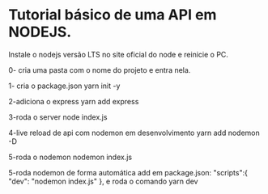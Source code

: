 Tutorial básico de uma API em NODEJS.
======================================

Instale o nodejs versão LTS no site oficial do node e reinicie o PC.

0- cria uma pasta com o nome do projeto e entra nela.

1- cria o package.json
yarn init -y

2-adiciona o express
yarn add express

3-roda o server
node index.js

4-live reload de api com nodemon em desenvolvimento
yarn add nodemon -D

5-roda o nodemon
nodemon index.js

5-roda nodemon de forma automática
add em package.json:
"scripts":{
    "dev": "nodemon index.js"
  },
e roda o comando
yarn dev
